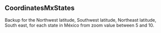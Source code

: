 ## CoordinatesMxStates

Backup for the Northwest latitude, Southwest latitude, Northeast latitude, South east, for each state in México from zoom value between 5 and 10.
